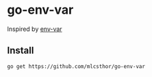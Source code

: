 # go-env-var

Inspired by [env-var](https://github.com/evanshortiss/env-var)

## Install

`go get https://github.com/mlcsthor/go-env-var`